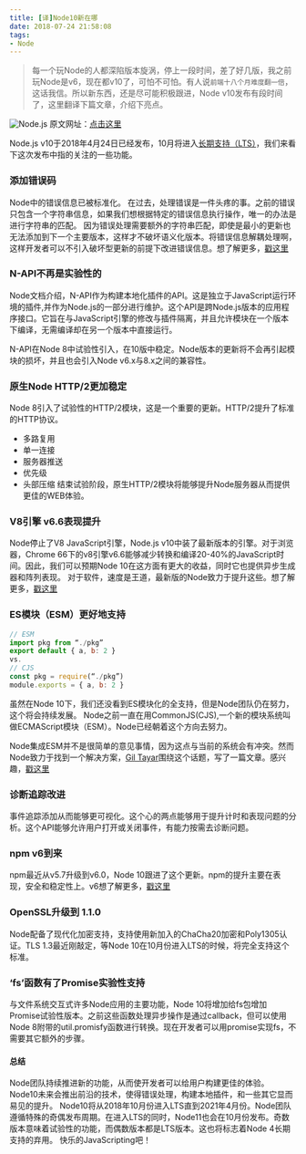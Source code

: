 ```yaml
---
title: [译]Node10新在哪
date: 2018-07-24 21:58:08
tags:
- Node
---
```

> 每一个玩Node的人都深陷版本旋涡，停上一段时间，差了好几版，我之前玩Node是v6，现在都v10了，可怕不可怕。有人说`前端十八个月难度翻一倍`，这话我信。所以新东西，还是尽可能积极跟进，Node v10发布有段时间了，这里翻译下篇文章，介绍下亮点。

![Node.js](https://ws2.sinaimg.cn/large/006tKfTcly1ftkxbekhq8j30m805z0t3.jpg)
原文网址：[点击这里](https://levelup.gitconnected.com/whats-new-in-node-10-ad360ae55ee4)

Node.js v10于2018年4月24日已经发布，10月将进入[长期支持（LTS）](https://zh.wikipedia.org/wiki/%E9%95%B7%E6%9C%9F%E6%94%AF%E6%8F%B4)，我们来看下这次发布中指的关注的一些功能。
### 添加错误码
Node中的错误信息已被标准化。
在过去，处理错误是一件头疼的事。之前的错误只包含一个字符串信息，如果我们想根据特定的错误信息执行操作，唯一的办法是进行字符串的匹配。
因为错误处理需要额外的字符串匹配，即使是最小的更新也无法添加到下一个主要版本，这样才不破坏语义化版本。将错误信息解耦处理啊，这样开发者可以不引入破坏型更新的前提下改进错误信息。想了解更多，[戳这里](https://medium.com/the-node-js-collection/node-js-errors-changes-you-need-to-know-about-dc8c82417f65)

### N-API不再是实验性的
Node文档介绍，N-API作为构建本地化插件的API。这是独立于JavaScript运行环境的插件,并作为Node.js的一部分进行维护。这个API是跨Node.js版本的应用程序接口。它旨在与JavaScript引擎的修改与插件隔离，并且允许模块在一个版本下编译，无需编译却在另一个版本中直接运行。

N-API在Node 8中试验性引入，在10版中稳定。Node版本的更新将不会再引起模块的损坏，并且也会引入Node v6.x与8.x之间的兼容性。

### 原生Node HTTP/2更加稳定
Node 8引入了试验性的HTTP/2模块，这是一个重要的更新。HTTP/2提升了标准的HTTP协议。

- 多路复用
- 单一连接
- 服务器推送
- 优先级
- 头部压缩
结束试验阶段，原生HTTP/2模块将能够提升Node服务器从而提供更佳的WEB体验。

### V8引擎 v6.6表现提升
Node停止了V8 JavaScript引擎，Node.js v10中装了最新版本的引擎。对于浏览器，Chrome 66下的v8引擎v6.6能够减少转换和编译20-40%的JavaScript时间。因此，我们可以预期Node 10在这方面有更大的收益，同时它也提供异步生成器和阵列表现。
对于软件，速度是王道，最新版的Node致力于提升这些。想了解更多，[戳这里](https://v8project.blogspot.com/2018/04/improved-code-caching.html)


### ES模块（ESM）更好地支持
```javascript
// ESM
import pkg from “./pkg”
export default { a, b: 2 }
vs.
// CJS
const pkg = require(“./pkg”)
module.exports = { a, b: 2 }
```
虽然在Node 10下，我们还没看到ES模块化的全支持，但是Node团队仍在努力，这个将会持续发展。
Node之前一直在用CommonJS(CJS),一个新的模块系统叫做ECMAScript模块（ESM）。Node已经朝着这个方向去努力。

Node集成ESM并不是很简单的意见事情，因为这点与当前的系统会有冲突。然而Node致力于找到一个解决方案，[Gil Tayar](https://medium.com/u/c845cd91bc98)围绕这个话题，写了一篇文章。感兴趣，[戳这里](https://medium.com/@giltayar/native-es-modules-in-nodejs-status-and-future-directions-part-i-ee5ea3001f71)

### 诊断追踪改进
事件追踪添加从而能够更可视化。这个心的两点能够用于提升计时和表现问题的分析。这个API能够允许用户打开或关闭事件，有能力按需去诊断问题。

### npm v6到来
npm最近从v5.7升级到v6.0，Node 10跟进了这个更新。npm的提升主要在表现，安全和稳定性上。v6想了解更多，[戳这里](https://medium.com/npm-inc/announcing-npm-6-5d0b1799a905)

### OpenSSL升级到 1.1.0
Node配备了现代化加密支持，支持使用新加入的ChaCha20加密和Poly1305认证。TLS 1.3最近刚敲定，等Node 10在10月份进入LTS的时候，将完全支持这个标准。
### ‘fs’函数有了Promise实验性支持
与文件系统交互式许多Node应用的主要功能，Node 10将增加给fs包增加Promise试验性版本。之前这些函数处理异步操作是通过callback，但可以使用Node 8附带的util.promisfy函数进行转换。现在开发者可以用promise实现fs，不需要其它额外的步骤。

#### 总结
Node团队持续推进新的功能，从而使开发者可以给用户构建更佳的体验。Node10未来会推出前沿的技术，使得错误处理，构建本地插件，和一些其它显而易见的提升。
Node10将从2018年10月份进入LTS直到2021年4月份。Node团队遵循特殊的奇偶发布周期。在进入LTS的同时，Node11也会在10月份发布。奇数版本意味着试验性的功能，而偶数版本都是LTS版本。这也将标志着Node 4长期支持的弃用。
快乐的JavaScripting吧！
